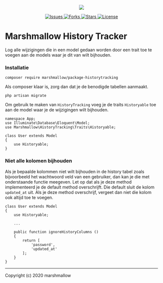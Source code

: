 <p align="center">
    <img src="https://cdn.marshmallow-office.com/media/images/logo/marshmallow.transparent.red.png">
</p>
<p align="center">
    <a href="https://github.com/Marshmallow-Development">
        <img src="https://img.shields.io/github/issues/Marshmallow-Development/package-historytracking.svg" alt="Issues">
    </a>
    <a href="https://github.com/Marshmallow-Development">
        <img src="https://img.shields.io/github/forks/Marshmallow-Development/package-historytracking.svg" alt="Forks">
    </a>
    <a href="https://github.com/Marshmallow-Development">
        <img src="https://img.shields.io/github/stars/Marshmallow-Development/package-historytracking.svg" alt="Stars">
    </a>
    <a href="https://github.com/Marshmallow-Development">
        <img src="https://img.shields.io/github/license/Marshmallow-Development/package-historytracking.svg" alt="License">
    </a>
</p>

# Marshmallow History Tracker
Log alle wijzigingen die in een model gedaan worden door een trait toe te voegen aan de models waar je dit van wilt bijhouden.

### Installatie
```
composer require marshmallow/package-historytracking
```

Als composer klaar is, zorg dan dat je de benodigde tabellen aanmaakt.

```
php artisan migrate
```

Om gebruik te maken van `HistoryTracking` voeg je de traits `Historyable` toe aan de model waar je de wijzigingen wilt bijhouden.

```
namespace App;
use Illuminate\Database\Eloquent\Model;
use Marshmallow\HistoryTracking\Traits\Historyable;

class User extends Model
{
    use Historyable;
}
```

### Niet alle kolomen bijhouden
Als je bepaalde kolommen niet wilt bijhouden in de history tabel zoals bijvoorbeeld het wachtwoord veld van een gebruiker, dan kan je die met onderstaande functie meegeven. Let op dat als je deze method implementeerd je de default method overschrijft. Die default sluit de kolom `updated_at` uit. Als je deze method overschrijf, vergeet dan niet die kolom ook altijd toe te voegen.

```
class User extends Model
{
    use Historyable;

    ...

    public function ignoreHistoryColumns ()
    {
        return [
            'password',
            'updated_at'
        ];
    }
}
```

- - -

Copyright (c) 2020 marshmallow